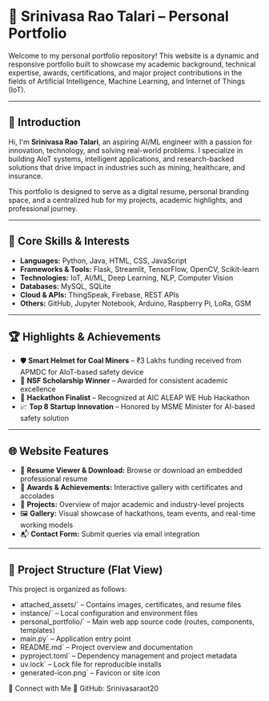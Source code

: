 # 🌟 Srinivasa Rao Talari – Personal Portfolio

Welcome to my personal portfolio repository! This website is a dynamic and responsive portfolio built to showcase my academic background, technical expertise, awards, certifications, and major project contributions in the fields of Artificial Intelligence, Machine Learning, and Internet of Things (IoT).

---

## 👋 Introduction

Hi, I'm **Srinivasa Rao Talari**, an aspiring AI/ML engineer with a passion for innovation, technology, and solving real-world problems. I specialize in building AIoT systems, intelligent applications, and research-backed solutions that drive impact in industries such as mining, healthcare, and insurance.

This portfolio is designed to serve as a digital resume, personal branding space, and a centralized hub for my projects, academic highlights, and professional journey.

---

## 🧠 Core Skills & Interests

- **Languages:** Python, Java, HTML, CSS, JavaScript  
- **Frameworks & Tools:** Flask, Streamlit, TensorFlow, OpenCV, Scikit-learn  
- **Technologies:** IoT, AI/ML, Deep Learning, NLP, Computer Vision  
- **Databases:** MySQL, SQLite  
- **Cloud & APIs:** ThingSpeak, Firebase, REST APIs  
- **Others:** GitHub, Jupyter Notebook, Arduino, Raspberry Pi, LoRa, GSM  

---

## 🏆 Highlights & Achievements

- 🛡️ **Smart Helmet for Coal Miners** – ₹3 Lakhs funding received from APMDC for AIoT-based safety device  
- 🏅 **NSF Scholarship Winner** – Awarded for consistent academic excellence  
- 🧠 **Hackathon Finalist** – Recognized at AIC ALEAP WE Hub Hackathon  
- 📈 **Top 8 Startup Innovation** – Honored by MSME Minister for AI-based safety solution  

---

## 🌐 Website Features

- 📄 **Resume Viewer & Download:** Browse or download an embedded professional resume  
- 🏅 **Awards & Achievements:** Interactive gallery with certificates and accolades  
- 🧪 **Projects:** Overview of major academic and industry-level projects  
- 🖼️ **Gallery:** Visual showcase of hackathons, team events, and real-time working models  
- 📬 **Contact Form:** Submit queries via email integration

---

## 📁 Project Structure (Flat View)
This project is organized as follows:

- attached_assets/` – Contains images, certificates, and resume files  
- instance/` – Local configuration and environment files  
- personal_portfolio/` – Main web app source code (routes, components, templates)  
- main.py` – Application entry point  
- README.md` – Project overview and documentation  
- pyproject.toml` – Dependency management and project metadata  
- uv.lock` – Lock file for reproducible installs  
- generated-icon.png` – Favicon or site icon


🔗 Connect with Me
💼 GitHub: Srinivasaraot20



